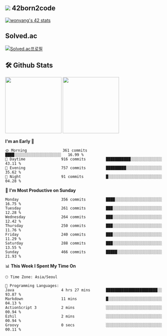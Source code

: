 
## <img src="https://img.shields.io/badge/-000000?style=flat&logo=42&logoColor=white"> 42born2code
[![wonyang's 42 stats](https://badge42.vercel.app/api/v2/cl5nhe5b6007809kydha7ht42/stats?cursusId=21&coalitionId=88)](https://profile.intra.42.fr/users/wonyang)

## Solved.ac
[![Solved.ac프로필](http://mazassumnida.wtf/api/v2/generate_badge?boj=bennyws)](https://solved.ac/bennyws)

## 🛠️ Github Stats
<p>
  <img height="180em" src="https://github-readme-stats-veggie-garden.vercel.app/api?username=gemstoneyang&show_icons=true&include_all_commits=true&bg_color=30,e96443,904e95&title_color=fff&text_color=fff">
  <img height="180em" src="https://github-readme-stats-veggie-garden.vercel.app/api/top-langs/?username=gemstoneyang&layout=compact&bg_color=30,e96443,904e95&title_color=fff&text_color=fff">
</p>

<!--START_SECTION:waka-->
**I'm an Early 🐤** 

```text
🌞 Morning                361 commits         ████░░░░░░░░░░░░░░░░░░░░░   16.99 % 
🌆 Daytime                916 commits         ███████████░░░░░░░░░░░░░░   43.11 % 
🌃 Evening                757 commits         █████████░░░░░░░░░░░░░░░░   35.62 % 
🌙 Night                  91 commits          █░░░░░░░░░░░░░░░░░░░░░░░░   04.28 % 
```
📅 **I'm Most Productive on Sunday** 

```text
Monday                   356 commits         ████░░░░░░░░░░░░░░░░░░░░░   16.75 % 
Tuesday                  261 commits         ███░░░░░░░░░░░░░░░░░░░░░░   12.28 % 
Wednesday                264 commits         ███░░░░░░░░░░░░░░░░░░░░░░   12.42 % 
Thursday                 250 commits         ███░░░░░░░░░░░░░░░░░░░░░░   11.76 % 
Friday                   240 commits         ███░░░░░░░░░░░░░░░░░░░░░░   11.29 % 
Saturday                 288 commits         ███░░░░░░░░░░░░░░░░░░░░░░   13.55 % 
Sunday                   466 commits         █████░░░░░░░░░░░░░░░░░░░░   21.93 % 
```


📊 **This Week I Spent My Time On** 

```text
🕑︎ Time Zone: Asia/Seoul

💬 Programming Languages: 
Java                     4 hrs 27 mins       ███████████████████████░░   93.87 % 
Markdown                 11 mins             █░░░░░░░░░░░░░░░░░░░░░░░░   04.13 % 
ActionScript 3           2 mins              ░░░░░░░░░░░░░░░░░░░░░░░░░   00.94 % 
Ezhil                    2 mins              ░░░░░░░░░░░░░░░░░░░░░░░░░   00.94 % 
Groovy                   0 secs              ░░░░░░░░░░░░░░░░░░░░░░░░░   00.11 % 
```


<!--END_SECTION:waka-->
